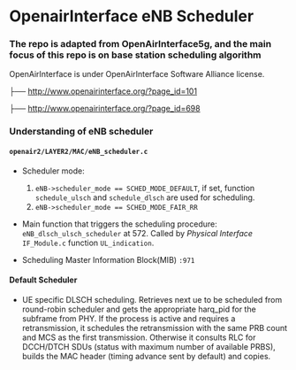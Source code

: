# OpenairInterface eNB Scheduler
### The repo is adapted from OpenAirInterface5g, and the main focus of this repo is on base station scheduling algorithm
OpenAirInterface is under OpenAirInterface Software Alliance license.

├── http://www.openairinterface.org/?page_id=101

├── http://www.openairinterface.org/?page_id=698

### Understanding of eNB scheduler

#### `openair2/LAYER2/MAC/eNB_scheduler.c`

- Scheduler mode: 
  1) `eNB->scheduler_mode == SCHED_MODE_DEFAULT`, if set, function `schedule_ulsch` and `schedule_dlsch` are used for scheduling.
  2) `eNB->scheduler_mode == SCHED_MODE_FAIR_RR`

- Main function that triggers the scheduling procedure: `eNB_dlsch_ulsch_scheduler` at 572. Called by *Physical Interface* `IF_Module.c` function `UL_indication`.

 - Scheduling Master Information Block(MIB) `:971`
 
#### Default Scheduler

- UE specific DLSCH scheduling. Retrieves next ue to be scheduled from round-robin scheduler and gets the appropriate harq_pid for the subframe from PHY. If the process is active and requires a retransmission, it schedules the retransmission with the same PRB count and MCS as the first transmission. Otherwise it consults RLC for DCCH/DTCH SDUs (status with maximum number of available PRBS), builds the MAC header (timing advance sent by default) and copies. 



